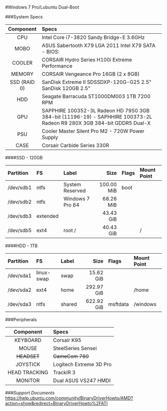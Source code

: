 #Windows 7 Pro/Lubuntu Dual-Boot

###System Specs

| Component | Specs |
| :--: | :--- |
| CPU | Intel Core i7-3820 Sandy Bridge-E 3.6GHz |
| MOBO | ASUS Sabertooth X79 LGA 2011 Intel X79 SATA - BIOS: |
| COOLER | CORSAIR Hydro Series H100i Extreme Performance |
| MEMORY | CORSAIR Vengeance Pro 16GB (2 x 8GB) |
| SSD (RAID 0) | SanDisk Extreme II SDSSDXP-120G-G25 2.5" SanDisk 120GB 2.5" |
| HDD | Seagate Barracuda ST1000DM003 1TB 7200 RPM |
| GPU | SAPPHIRE 100352-3L Radeon HD 7950 3GB 384-bit (11196-19) - SAPHHIRE 100373-2L Radeon R9 280X 3GB 384-bit GDDR5 Dual-X |
| PSU | Cooler Master Silent Pro M2 - 720W Power Supply |
| CASE | Corsair Carbide Series 330R |


####SSD - 120GB


| Partition | FS | Label | Size | Flags | Mount Point |
| :-------- | :--- | :-------------- | ---------: | :--- | :--- |
| /dev/sdb1 | ntfs | System Reserved | 100.00 MiB | boot |  |
| /dev/sdb2 | ntfs | Windows 7 Pro 64 | 68.26 MiB |  |  |
| /dev/sdb3 | extended |  | 43.43 GiB |  |  |  (unallocated)
| /dev/sdb5 | ext4 | root / | 40.43 GiB |  | / |


####HDD - 1TB

| Partition | FS | Label | Size | Flags | Mount Point |
| :-------- | :--- | :-------------- | ---------: | :--- | :--- |
| /dev/sda1 | linux-swap | swap | 15.62 GiB |  |  | 
| /dev/sda2 | ext4 | home | 292.97 GiB |  | /home |
| /dev/sda3 | ntfs | shared | 622.92 GiB | msftdata | /windows |

###Peripherals

| Component | Specs |
| :--: | :--- |
| KEYBOARD | Corsair K95
| MOUSE | SteelSeries Sensei
| ~~HEADSET~~ | ~~GameCom 780~~
| JOYSTICK | Logitech Extreme 3D Pro
| HEAD TRACKING | TrackIR 3
| MONITOR | Dual ASUS VS247 HMDI |
    
###*Support Documents*
https://help.ubuntu.com/community/BinaryDriverHowto/AMD?action=show&redirect=BinaryDriverHowto%2FATI


